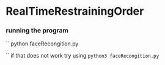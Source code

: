 # RealTimeRestrainingOrder
  
 ### running the program
 ``
 python faceRecongition.py
 
 ``
 if that does not work try using `python3 faceRecongition.py`
